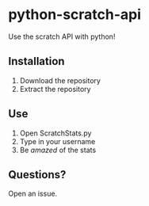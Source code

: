 # python-scratch-api
Use the scratch API with python!

## Installation
1. Download the repository
1. Extract the repository

## Use
1. Open ScratchStats.py
1. Type in your username
1. Be *amazed* of the stats

## Questions?
Open an issue.
